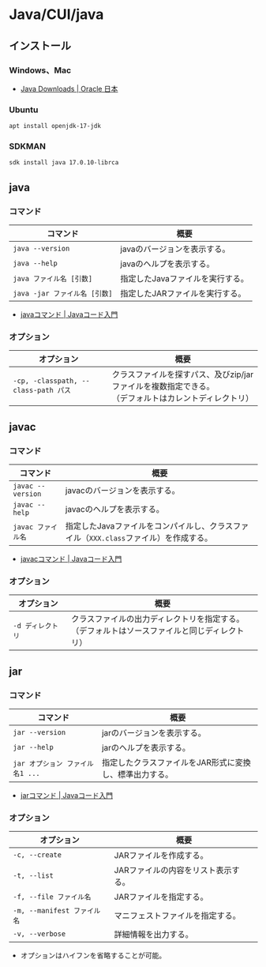 # Java/CUI/java

## インストール

### Windows、Mac

- [Java Downloads | Oracle 日本](https://www.oracle.com/jp/java/technologies/downloads/)

### Ubuntu

```bash
apt install openjdk-17-jdk
```

### SDKMAN

```bash
sdk install java 17.0.10-librca
```

## java

### コマンド

| コマンド                      | 概要                             |
| ----------------------------- | -------------------------------- |
| `java --version`              | javaのバージョンを表示する。     |
| `java --help`                 | javaのヘルプを表示する。         |
| `java ファイル名 [引数]`      | 指定したJavaファイルを実行する。 |
| `java -jar ファイル名 [引数]` | 指定したJARファイルを実行する。  |

- [javaコマンド | Javaコード入門](https://java-code.jp/53)

### オプション

| オプション                           | 概要                                                         |
| ------------------------------------ | ------------------------------------------------------------ |
| `-cp, -classpath, --class-path パス` | クラスファイルを探すパス、及びzip/jarファイルを複数指定できる。<br />（デフォルトはカレントディレクトリ） |

## javac

### コマンド

| コマンド           | 概要                                                         |
| ------------------ | ------------------------------------------------------------ |
| `javac --version`  | javacのバージョンを表示する。                                |
| `javac --help`     | javacのヘルプを表示する。                                    |
| `javac ファイル名` | 指定したJavaファイルをコンパイルし、クラスファイル（`XXX.class`ファイル）を作成する。 |

- [javacコマンド | Javaコード入門](https://java-code.jp/55)

### オプション

| オプション        | 概要                                                         |
| ----------------- | ------------------------------------------------------------ |
| `-d ディレクトリ` | クラスファイルの出力ディレクトリを指定する。<br />（デフォルトはソースファイルと同じディレクトリ） |

## jar

### コマンド

| コマンド                         | 概要                                                    |
| -------------------------------- | ------------------------------------------------------- |
| `jar --version`                  | jarのバージョンを表示する。                             |
| `jar --help`                     | jarのヘルプを表示する。                                 |
| `jar オプション ファイル名1 ...` | 指定したクラスファイルをJAR形式に変換し、標準出力する。 |

- [jarコマンド | Javaコード入門](https://java-code.jp/51)

### オプション

| オプション                  | 概要                                |
| --------------------------- | ----------------------------------- |
| `-c, --create`              | JARファイルを作成する。             |
| `-t, --list`                | JARファイルの内容をリスト表示する。 |
| `-f, --file ファイル名`     | JARファイルを指定する。             |
| `-m, --manifest ファイル名` | マニフェストファイルを指定する。    |
| `-v, --verbose`             | 詳細情報を出力する。                |

- オプションはハイフンを省略することが可能。
